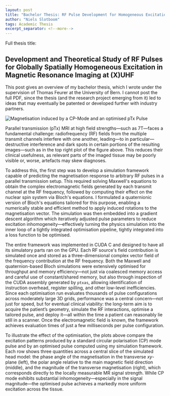 ```yaml
---
layout: post
title: "Bachelor Thesis: RF Pulse Development for Homogeneous Excitation in MRI"
author: "Niels Slotboom"
tags: Academic Thesis
excerpt_separator: <!--more-->
---
```


Full thesis title:
<h2>Development and Theoretical Study of RF Pulses for Globally Spatially Homogeneous Excitation in Magnetic Resonance Imaging at (X)UHF</h2>
<!--more-->

This post gives an overview of my bachelor thesis, which I wrote under the supervision of Thomas Feurer at the University of Bern. I cannot post the full PDF, since the thesis (and the research project emerging from it) led to ideas that may eventually be patented or developed further with industry partners.


<figure style="margin-left: 0em; margin-right: 0em;">
  <img src="{{ site.baseurl }}/assets/magnetisation.png" alt="Magnetisation induced by a CP-Mode and an optimised pTx Pulse" style="max-width:100%; height:auto; margin-left: 0em; margin-right: 0em;">
</figure>


Parallel transmission (pTx) MRI at high field strengths—such as 7T—faces a fundamental challenge: radiofrequency (RF) fields from the multiple transmit channels interfere with one another, leading—to in particular—destructive interference and dark spots in certain portions of the resulting images—such as in the top right plot of the figure above. This reduces their clinical usefulness, as relevant parts of the imaged tissue may be poorly visible or, worse, artefacts may skew diagnoses.

To address this, the first step was to develop a simulation framework capable of predicting the magnetisation response to arbitrary RF pulses in a parallel transmission setup. This required solving Maxwell's equations to obtain the complex electromagnetic fields generated by each transmit channel at the RF frequency, followed by computing their effect on the nuclear spin system via Bloch's equations. I formulated a quaternionic version of Bloch's equations tailored for this purpose, enabling a numerically stable and efficient method to apply induced rotations to the magnetisation vector. The simulation was then embedded into a gradient descent algorithm which iteratively adjusted pulse parameters to reduce excitation inhomogeneity—effectively turning the physics simulation into the inner loop of a tightly integrated optimisation pipeline, tightly integrated into a loss function to be optimised.

The entire framework was implemented in CUDA C and designed to have all its simulatory parts ran on the GPU. Each RF source's field contribution is simulated once and stored as a three-dimensional complex vector field of the frequency contribution at the RF frequency. Both the Maxwell and quaternion-based Bloch simulations were extensively optimised for throughput and memory efficiency—not just via coalesced memory access and careful use of constant/shared memory, but also through inspection of the CUDA assembly generated by `ptxas`, allowing identification of instruction overhead, register spilling, and other low-level inefficiencies. Since each optimisation run evaluates thousands of pulse configurations across moderately large 3D grids, performance was a central concern—not just for speed, but for eventual clinical viability: the long-term aim is to acquire the patient’s geometry, simulate the RF interactions, optimise a tailored pulse, and deploy it—all within the time a patient can reasonably lie still in a scanner. Once the electromagnetic field is known, the framework achieves evaluation times of just a few milliseconds per pulse configuration.

To illustrate the effect of the optimisation, the plots above compare the excitation patterns produced by a standard circular polarisation (CP) mode pulse and by an optimised pulse computed using my simulation framework. Each row shows three quantities across a central slice of the simulated head model: the phase angle of the magnetisation in the transverse _xy_-plane (left), the polar angle relative to the main magnetic field direction (middle), and the magnitude of the transverse magnetisation (right), which corresponds directly to the locally measurable MR signal strength. While CP mode exhibits substantial inhomogeneity—especially in the signal magnitude—the optimised pulse achieves a markedly more uniform excitation across the tissue.